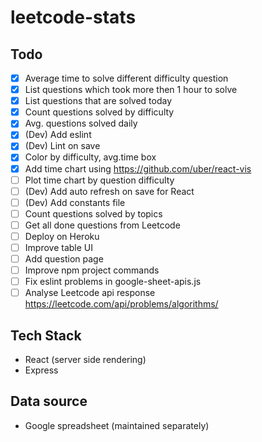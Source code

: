 # leetcode-stats

## Todo
- [x] Average time to solve different difficulty question
- [x] List questions which took more then 1 hour to solve
- [x] List questions that are solved today
- [x] Count questions solved by difficulty
- [x] Avg. questions solved daily
- [x] (Dev) Add eslint
- [x] (Dev) Lint on save
- [x] Color by difficulty, avg.time box
- [x] Add time chart using https://github.com/uber/react-vis
- [ ] Plot time chart by question difficulty
- [ ] (Dev) Add auto refresh on save for React
- [ ] (Dev) Add constants file
- [ ] Count questions solved by topics
- [ ] Get all done questions from Leetcode
- [ ] Deploy on Heroku
- [ ] Improve table UI
- [ ] Add question page
- [ ] Improve npm project commands
- [ ] Fix eslint problems in google-sheet-apis.js
- [ ] Analyse Leetcode api response https://leetcode.com/api/problems/algorithms/

## Tech Stack
- React (server side rendering)
- Express

## Data source
- Google spreadsheet (maintained separately)
